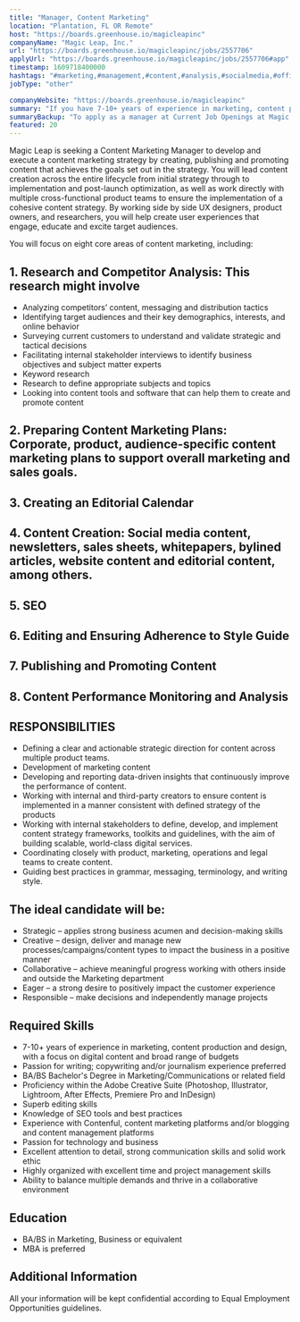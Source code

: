 ```yaml
---
title: "Manager, Content Marketing"
location: "Plantation, FL OR Remote"
host: "https://boards.greenhouse.io/magicleapinc"
companyName: "Magic Leap, Inc."
url: "https://boards.greenhouse.io/magicleapinc/jobs/2557706"
applyUrl: "https://boards.greenhouse.io/magicleapinc/jobs/2557706#app"
timestamp: 1609718400000
hashtags: "#marketing,#management,#content,#analysis,#socialmedia,#office,#operations,#photoshop"
jobType: "other"

companyWebsite: "https://boards.greenhouse.io/magicleapinc"
summary: "If you have 7-10+ years of experience in marketing, content production and design, with a focus on digital content and broad range of budgets, Magic Leap, Inc. is looking for someone with your knowledge."
summaryBackup: "To apply as a manager at Current Job Openings at Magic Leap, Inc., you preferably need to have some knowledge of: #marketing, #management, #ui/ux."
featured: 20
---
```


Magic Leap is seeking a Content Marketing Manager to develop and execute a content marketing strategy by creating, publishing and promoting content that achieves the goals set out in the strategy. You will lead content creation across the entire lifecycle from initial strategy through to implementation and post-launch optimization, as well as work directly with multiple cross-functional product teams to ensure the implementation of a cohesive content strategy. By working side by side UX designers, product owners, and researchers, you will help create user experiences that engage, educate and excite target audiences.

You will focus on eight core areas of content marketing, including:

## 1\. Research and Competitor Analysis: This research might involve

*   Analyzing competitors’ content, messaging and distribution tactics
*   Identifying target audiences and their key demographics, interests, and online behavior
*   Surveying current customers to understand and validate strategic and tactical decisions 
*   Facilitating internal stakeholder interviews to identify business objectives and subject matter experts
*   Keyword research
*   Research to define appropriate subjects and topics
*   Looking into content tools and software that can help them to create and promote content

## 2\. Preparing Content Marketing Plans: Corporate, product, audience-specific content marketing plans to support overall marketing and sales goals. 

## 3\. Creating an Editorial Calendar

## 4\. Content Creation: Social media content, newsletters, sales sheets, whitepapers, bylined articles, website content and editorial content, among others.

## 5\. SEO

## 6\. Editing and Ensuring Adherence to Style Guide

## 7\. Publishing and Promoting Content

## 8\. Content Performance Monitoring and Analysis

## RESPONSIBILITIES

*   Defining a clear and actionable strategic direction for content across multiple product teams.
*   Development of marketing content
*   Developing and reporting data-driven insights that continuously improve the performance of content.
*   Working with internal and third-party creators to ensure content is implemented in a manner consistent with defined strategy of the products
*   Working with internal stakeholders to define, develop, and implement content strategy frameworks, toolkits and guidelines, with the aim of building scalable, world-class digital services.
*   Coordinating closely with product, marketing, operations and legal teams to create content.
*   Guiding best practices in grammar, messaging, terminology, and writing style.

## The ideal candidate will be:

*   Strategic – applies strong business acumen and decision-making skills
*   Creative – design, deliver and manage new processes/campaigns/content types to impact the business in a positive manner
*   Collaborative – achieve meaningful progress working with others inside and outside the Marketing department
*   Eager – a strong desire to positively impact the customer experience
*   Responsible – make decisions and independently manage projects

## Required Skills

*   7-10+ years of experience in marketing, content production and design, with a focus on digital content and broad range of budgets
*   Passion for writing; copywriting and/or journalism experience preferred
*   BA/BS Bachelor's Degree in Marketing/Communications or related field
*   Proficiency within the Adobe Creative Suite (Photoshop, Illustrator, Lightroom, After Effects, Premiere Pro and InDesign)
*    Superb editing skills
*   Knowledge of SEO tools and best practices
*   Experience with Contenful, content marketing platforms and/or blogging and content management platforms
*   Passion for technology and business
*   Excellent attention to detail, strong communication skills and solid work ethic
*   Highly organized with excellent time and project management skills
*   Ability to balance multiple demands and thrive in a collaborative environment 

## Education

*   BA/BS in Marketing, Business or equivalent
*   MBA is preferred

## Additional Information

All your information will be kept confidential according to Equal Employment Opportunities guidelines.
